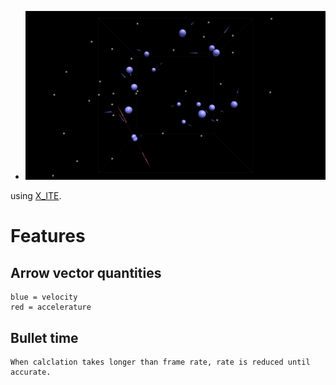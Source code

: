 * [![scene](gas.png)](../../advancedViewer.html?model=./2004/gas/gas.wrl "click to browse in 3d")

using [X_ITE](http://create3000.de/x_ite).

# Features

## Arrow vector quantities
	blue = velocity
	red = accelerature

## Bullet time
	When calclation takes longer than frame rate, rate is reduced until accurate.